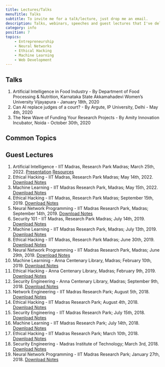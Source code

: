 ```yaml
---
title: Lectures/Talks
menuTitle: Talks
subtitle: To invite me for a talk/lecture, just drop me an email.
description: Talks, webinars, speeches and guest lectures that I've delivered.
category: info
position: 7
topics:
    - Entrepreneurship
    - Neural Networks
    - Ethical Hacking
    - Machine Learning
    - Web Development
---
```

## Talks

1. Artificial Intelligence in Food Industry - By Department of Food Processing & Nutrition, Karnataka State Akkamahadevi Women’s University Vijayapura - January 18th, 2020
2. Can AI replace judges of a court? - By Argute, IP University, Delhi - May 4th, 2020
3. The New Wave of Funding Your Research Projects - By Amity Innovation Incubator, Noida - October 30th, 2020

## Common Topics

<list :items="topics"></list>

## Guest Lectures

1. Artificial Intelligence - IIT Madras, Research Park Madras; March 25th, 2022. [Presentation](https://docs.google.com/presentation/d/1BFTxljxFQzgI94JkO-mnasrfpHRP4pOvcZ12vKkublg/edit?usp=sharing) [Resources](https://gitlab.com/Wahal/deep-learning)
1. Ethical Hacking - IIT Madras, Research Park Madras; May 14th, 2022. [Download Notes](https://gitlab.com/Wahal/ethical-hacking)
1. Machine Learning - IIT Madras Research Park, Madras; May 15th, 2022. [Download Notes](https://gitlab.com/Wahal/deep-learning)
1. Ethical Hacking - IIT Madras, Research Park Madras; September 15th, 2019. [Download Notes](https://gitlab.com/Wahal/ethical-hacking)
1. Neural Network Programming - IIT Madras Research Park, Madras; September 14th, 2019. [Download Notes](https://gitlab.com/Wahal/deep-learning)
1. Security 101 - IIT Madras, Research Park Madras; July 14th, 2019. [Download Notes](https://gitlab.com/Wahal/ethical-hacking)
1. Machine Learning - IIT Madras Research Park, Madras; July 13th, 2019. [Download Notes](https://gitlab.com/Wahal/deep-learning)
1. Ethical Hacking - IIT Madras, Research Park Madras; June 30th, 2019. [Download Notes](https://gitlab.com/Wahal/ethical-hacking)
1. Neural Network Programming - IIT Madras Research Park, Madras; June 29th, 2019. [Download Notes](https://gitlab.com/Wahal/deep-learning)
1. Machine Learninig - Anna Centenary Library, Madras; February 10th, 2019. [Download Notes](https://gitlab.com/Wahal/deep-learning)
1. Ethical Hacking - Anna Centenary Library, Madras; February 9th, 2019. [Download Notes](https://gitlab.com/Wahal/ethical-hacking)
1. Security Engineering - Anna Centenary Library, Madras; September 9th, 2018. [Download Notes](https://gitlab.com/Wahal/ethical-hacking)
1. Network Engineering - IIT Madras Research Park; August 5th, 2018. [Download Notes](https://gitlab.com/Wahal/deep-learning)
1. Ethical Hacking - IIT Madras Research Park; August 4th, 2018. [Download Notes](https://gitlab.com/Wahal/ethical-hacking)
1. Security Engineering - IIT Madras Research Park; July 15th, 2018. [Download Notes](https://gitlab.com/Wahal/ethical-hacking)
1. Machine Learning - IIT Madras Research Park; July 14th, 2018. [Download Notes](https://gitlab.com/Wahal/deep-learning)
1. Ethical Hacking - IIT Madras Research Park; March 10th, 2018. [Download Notes](https://gitlab.com/Wahal/ethical-hacking)
1. Security Engineering - Madras Institute of Technology; March 3rd, 2018. [Download Notes](https://gitlab.com/Wahal/ethical-hacking)
1. Neural Network Programming - IIT Madras Research Park; January 27th, 2018. [Download Notes](https://gitlab.com/Wahal/deep-learning)

